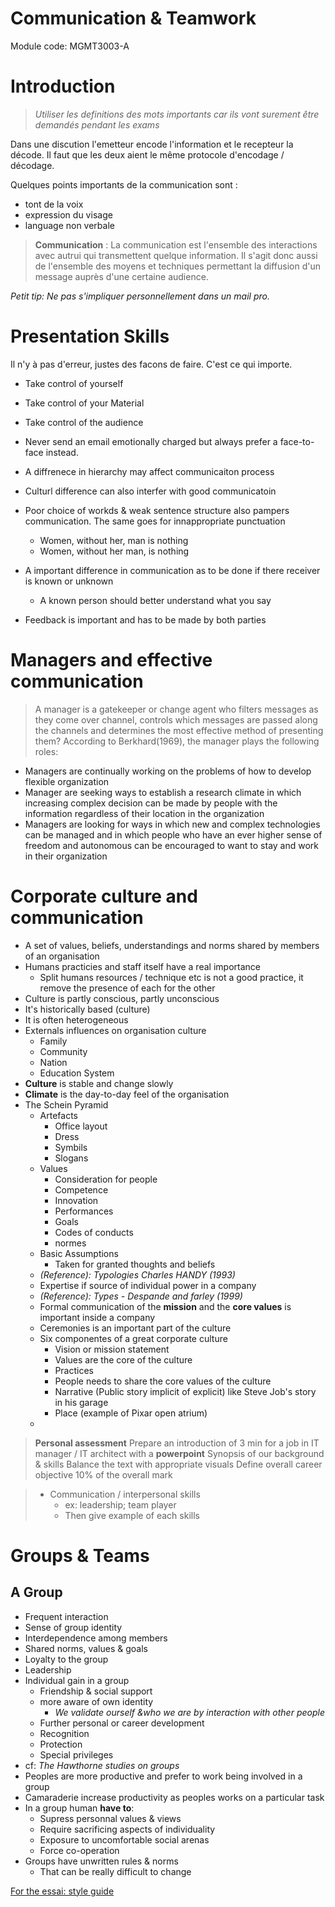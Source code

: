# Communication & Teamwork

Module code: MGMT3003-A

# Introduction

> _Utiliser les definitions des mots importants car ils vont surement être demandés pendant les exams_

Dans une discution l'emetteur encode l'information et le recepteur la décode. Il faut que les deux aient le même protocole d'encodage / décodage.

Quelques points importants de la communication sont :

* tont de la voix
* expression du visage
* language non verbale

> __Communication__ : La communication est l'ensemble des interactions avec autrui qui transmettent quelque information. Il s'agit donc aussi de l'ensemble des moyens et techniques permettant la diffusion d'un message auprès d'une certaine audience.

_Petit tip: Ne pas s'impliquer personnellement dans un mail pro._

# Presentation Skills
Il n'y à pas d'erreur, justes des facons de faire. C'est ce qui importe.

* Take control of yourself
* Take control of your Material
* Take control of the audience

* Never send an email emotionally charged but always prefer a face-to-face instead.
* A diffrenece in hierarchy may affect communicaiton process
* Culturl difference can also interfer with good communicatoin
* Poor choice of workds & weak sentence structure also pampers communication. The same goes for innappropriate punctuation
	*  Women, without her, man is nothing
	* Women, without her man, is nothing
* A important difference in communication as to be done if there receiver is known or unknown
	* A known person should better understand what you say
* Feedback is important and has to be made by both parties

# Managers and effective communication

> A manager is a gatekeeper or change agent who filters messages as they come over channel, controls which messages are passed along the channels and determines the most effective method of presenting them? According to Berkhard(1969), the manager plays the following roles:

* Managers are continually working on the problems of how to develop flexible organization
* Manager are seeking ways to establish a research climate in which increasing complex decision can be made by people with the information regardless of their location in the organization
*  Managers are looking for ways in which new and complex technologies can be managed and in which people who have an ever higher sense of freedom and autonomous can be encouraged to want to stay and work in their organization


# Corporate culture and communication

* A set of values, beliefs, understandings and norms shared by members of an organisation
* Humans practicies and staff itself have a real importance
	* Split humans resources / technique etc is not a good practice, it remove the presence of each for the other
* Culture is partly conscious, partly unconscious
* It's historically based (culture)
* It is often heterogeneous
* Externals influences on organisation culture
	* Family
	* Community
	* Nation
	* Education System
* __Culture__ is stable and change slowly
* __Climate__ is the day-to-day feel of the organisation
* The Schein Pyramid
	* Artefacts
		* Office layout
		* Dress
		* Symbils
		* Slogans
	* Values
		* Consideration for people
		* Competence
		* Innovation
		* Performances
		* Goals
		* Codes of conducts
		* normes
	* Basic Assumptions
		* Taken for granted thoughts and beliefs
	* _(Reference): Typologies Charles HANDY (1993)_
	*  Expertise if source of individual power in a company
	* _(Reference): Types - Despande and farley (1999)_
	* Formal communication of the __mission__ and the __core values__ is important inside a company
	* Ceremonies is an important part of the culture
	* Six componentes of a great corporate culture
		* Vision or mission statement
		* Values are the core of the culture
		* Practices
		*  People needs to share the core values of the culture
		*  Narrative (Public story implicit of explicit) like Steve Job's story in his garage
		*  Place (example of Pixar open atrium)
	*  

> __Personal assessment__
>  Prepare an introduction of 3 min for a job in IT manager / IT architect with a __powerpoint__
> Synopsis of our background & skills
> Balance the text with appropriate visuals
> Define overall career objective
> 10% of the overall mark

> * Communication / interpersonal skills
>	* ex: leadership; team player
>	* Then give example of each skills


# Groups & Teams

## A Group

* Frequent interaction
* Sense of group identity
* Interdependence among members
* Shared norms, values & goals
* Loyalty to the group
* Leadership
* Individual gain in a group
	* Friendship & social support
	* more aware of own identity
		* _We validate ourself &who we are by interaction with other people_
	* Further personal or career development
	* Recognition
	* Protection
	* Special privileges
* cf: _The Hawthorne studies on groups_
* Peoples are more productive and prefer to work being involved in a group
* Camaraderie increase productivity as peoples works on a particular task
* In a group human __have to__:
	* Supress personnal values & views
	* Require sacrificing aspects of individuality
	* Exposure to uncomfortable social arenas
	* Force co-operation
*  Groups have unwritten rules & norms
	* That can be really difficult to change

[For the essai: style guide](https://www.dit.ie/media/library/documents/DIT%20College%20of%20Business%20Style%20Guide.pdf)


